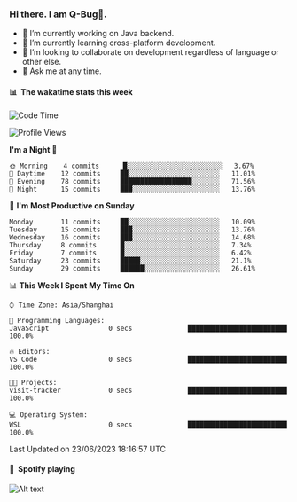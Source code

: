### Hi there. I am Q-Bug🐞.

- 🔭 I’m currently working on Java backend.
- 🌱 I’m currently learning cross-platform development.
- 👯 I’m looking to collaborate on development regardless of language or other else.
- 💬 Ask me at any time.

#### 📊 &nbsp;**The wakatime stats this week**  
<!--START_SECTION:waka-->
![Code Time](http://img.shields.io/badge/Code%20Time-61%20hrs%2058%20mins-blue)

![Profile Views](http://img.shields.io/badge/Profile%20Views-0-blue)

**I'm a Night 🦉** 

```text
🌞 Morning    4 commits      █░░░░░░░░░░░░░░░░░░░░░░░░   3.67% 
🌆 Daytime    12 commits     ██░░░░░░░░░░░░░░░░░░░░░░░   11.01% 
🌃 Evening    78 commits     ██████████████████░░░░░░░   71.56% 
🌙 Night      15 commits     ███░░░░░░░░░░░░░░░░░░░░░░   13.76%

```
📅 **I'm Most Productive on Sunday** 

```text
Monday       11 commits     ██░░░░░░░░░░░░░░░░░░░░░░░   10.09% 
Tuesday      15 commits     ███░░░░░░░░░░░░░░░░░░░░░░   13.76% 
Wednesday    16 commits     ███░░░░░░░░░░░░░░░░░░░░░░   14.68% 
Thursday     8 commits      █░░░░░░░░░░░░░░░░░░░░░░░░   7.34% 
Friday       7 commits      █░░░░░░░░░░░░░░░░░░░░░░░░   6.42% 
Saturday     23 commits     █████░░░░░░░░░░░░░░░░░░░░   21.1% 
Sunday       29 commits     ██████░░░░░░░░░░░░░░░░░░░   26.61%

```


📊 **This Week I Spent My Time On** 

```text
⌚︎ Time Zone: Asia/Shanghai

💬 Programming Languages: 
JavaScript               0 secs              █████████████████████████   100.0%

🔥 Editors: 
VS Code                  0 secs              █████████████████████████   100.0%

🐱‍💻 Projects: 
visit-tracker            0 secs              █████████████████████████   100.0%

💻 Operating System: 
WSL                      0 secs              █████████████████████████   100.0%

```


 Last Updated on 23/06/2023 18:16:57 UTC
<!--END_SECTION:waka-->

#### 🎵 &nbsp;**Spotify playing**  
![Alt text](https://spotify-recently-played-readme.vercel.app/api?user=e5y1o4x7kdt9kf2blu4wvmb4s&unique={true|1|on|yes})
